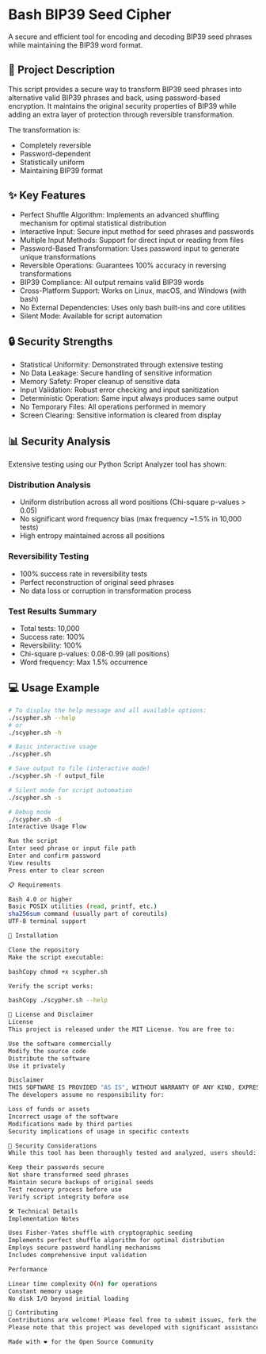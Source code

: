 # Bash BIP39 Seed Cipher

A secure and efficient tool for encoding and decoding BIP39 seed phrases while maintaining the BIP39 word format.

## 📝 Project Description

This script provides a secure way to transform BIP39 seed phrases into alternative valid BIP39 phrases and back, using password-based encryption. It maintains the original security properties of BIP39 while adding an extra layer of protection through reversible transformation.

The transformation is:
* Completely reversible
* Password-dependent
* Statistically uniform
* Maintaining BIP39 format

## ✨ Key Features

* Perfect Shuffle Algorithm: Implements an advanced shuffling mechanism for optimal statistical distribution
* Interactive Input: Secure input method for seed phrases and passwords
* Multiple Input Methods: Support for direct input or reading from files
* Password-Based Transformation: Uses password input to generate unique transformations
* Reversible Operations: Guarantees 100% accuracy in reversing transformations
* BIP39 Compliance: All output remains valid BIP39 words
* Cross-Platform Support: Works on Linux, macOS, and Windows (with bash)
* No External Dependencies: Uses only bash built-ins and core utilities
* Silent Mode: Available for script automation

## 🔒 Security Strengths

* Statistical Uniformity: Demonstrated through extensive testing
* No Data Leakage: Secure handling of sensitive information
* Memory Safety: Proper cleanup of sensitive data
* Input Validation: Robust error checking and input sanitization
* Deterministic Operation: Same input always produces same output
* No Temporary Files: All operations performed in memory
* Screen Clearing: Sensitive information is cleared from display

## 📊 Security Analysis

Extensive testing using our Python Script Analyzer tool has shown:

### Distribution Analysis
* Uniform distribution across all word positions (Chi-square p-values > 0.05)
* No significant word frequency bias (max frequency ~1.5% in 10,000 tests)
* High entropy maintained across all positions

### Reversibility Testing
* 100% success rate in reversibility tests
* Perfect reconstruction of original seed phrases
* No data loss or corruption in transformation process

### Test Results Summary
* Total tests: 10,000
* Success rate: 100%
* Reversibility: 100%
* Chi-square p-values: 0.08-0.99 (all positions)
* Word frequency: Max 1.5% occurrence

## 💻 Usage Example

```bash
# To display the help message and all available options:
./scypher.sh --help
# or
./scypher.sh -h

# Basic interactive usage
./scypher.sh

# Save output to file (interactive mode)
./scypher.sh -f output_file

# Silent mode for script automation
./scypher.sh -s

# Debug mode
./scypher.sh -d
Interactive Usage Flow

Run the script
Enter seed phrase or input file path
Enter and confirm password
View results
Press enter to clear screen

📋 Requirements

Bash 4.0 or higher
Basic POSIX utilities (read, printf, etc.)
sha256sum command (usually part of coreutils)
UTF-8 terminal support

🚀 Installation

Clone the repository
Make the script executable:

bashCopy chmod +x scypher.sh

Verify the script works:

bashCopy ./scypher.sh --help

📜 License and Disclaimer
License
This project is released under the MIT License. You are free to:

Use the software commercially
Modify the source code
Distribute the software
Use it privately

Disclaimer
THIS SOFTWARE IS PROVIDED "AS IS", WITHOUT WARRANTY OF ANY KIND, EXPRESS OR IMPLIED. IN NO EVENT SHALL THE AUTHORS OR COPYRIGHT HOLDERS BE LIABLE FOR ANY CLAIM, DAMAGES OR OTHER LIABILITY, WHETHER IN AN ACTION OF CONTRACT, TORT OR OTHERWISE, ARISING FROM, OUT OF OR IN CONNECTION WITH THE SOFTWARE OR THE USE OR OTHER DEALINGS IN THE SOFTWARE.
The developers assume no responsibility for:

Loss of funds or assets
Incorrect usage of the software
Modifications made by third parties
Security implications of usage in specific contexts

🔐 Security Considerations
While this tool has been thoroughly tested and analyzed, users should:

Keep their passwords secure
Not share transformed seed phrases
Maintain secure backups of original seeds
Test recovery process before use
Verify script integrity before use

🛠 Technical Details
Implementation Notes

Uses Fisher-Yates shuffle with cryptographic seeding
Implements perfect shuffle algorithm for optimal distribution
Employs secure password handling mechanisms
Includes comprehensive input validation

Performance

Linear time complexity O(n) for operations
Constant memory usage
No disk I/O beyond initial loading

🤝 Contributing
Contributions are welcome! Please feel free to submit issues, fork the repository, and create pull requests for any improvements.
Please note that this project was developed with significant assistance from AI, and I am not a developer with advanced technical knowledge.

Made with ❤️ for the Open Source Community
